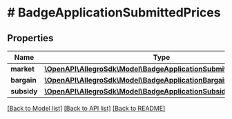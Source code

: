 # # BadgeApplicationSubmittedPrices

## Properties

Name | Type | Description | Notes
------------ | ------------- | ------------- | -------------
**market** | [**\OpenAPI\AllegroSdk\Model\BadgeApplicationSubmittedMarketPrice**](BadgeApplicationSubmittedMarketPrice.md) |  | [optional]
**bargain** | [**\OpenAPI\AllegroSdk\Model\BadgeApplicationBargainPrice**](BadgeApplicationBargainPrice.md) |  | [optional]
**subsidy** | [**\OpenAPI\AllegroSdk\Model\BadgeApplicationSubsidyPrices**](BadgeApplicationSubsidyPrices.md) |  | [optional]

[[Back to Model list]](../../README.md#models) [[Back to API list]](../../README.md#endpoints) [[Back to README]](../../README.md)
